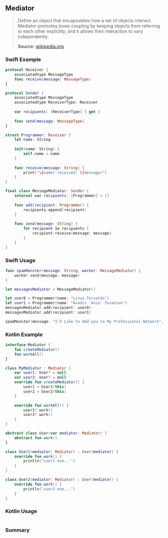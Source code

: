 ## Mediator

> Define an object that encapsulates how a set of objects interact. Mediator promotes loose coupling by keeping objects from referring to each other explicitly, and it allows their interaction to vary independently.
>
>**Source:** [wikipedia.org](https://en.wikipedia.org/wiki/Mediator_pattern)

### Swift Example

```swift
protocol Receiver {
    associatedtype MessageType
    func receive(message: MessageType)
}

protocol Sender {
    associatedtype MessageType
    associatedtype ReceiverType: Receiver
    
    var recipients: [ReceiverType] { get }
    
    func send(message: MessageType)
}

struct Programmer: Receiver {
    let name: String
    
    init(name: String) {
        self.name = name
    }
    
    func receive(message: String) {
        print("\(name) received: \(message)")
    }
}

final class MessageMediator: Sender {
    internal var recipients: [Programmer] = []
    
    func add(recipient: Programmer) {
        recipients.append(recipient)
    }
    
    func send(message: String) {
        for recipient in recipients {
            recipient.receive(message: message)
        }
    }
}

````

### Swift Usage

```swift
func spamMonster(message: String, worker: MessageMediator) {
    worker.send(message: message)
}

let messagesMediator = MessageMediator()

let user0 = Programmer(name: "Linus Torvalds")
let user1 = Programmer(name: "Avadis 'Avie' Tevanian")
messagesMediator.add(recipient: user0)
messagesMediator.add(recipient: user1)

spamMonster(message: "I'd Like to Add you to My Professional Network", worker: messagesMediator)

````

### Kotlin Example

```kotlin
interface Mediator {
    fun createMediator()
    fun workAll()
}

class MyMediator : Mediator {
    var user1: User? = null
    var user2: User? = null
    override fun createMediator() {
        user1 = User1(this)
        user2 = User2(this)
    }

    override fun workAll() {
        user1?.work()
        user2?.work()
    }
}

abstract class User(var mediator: Mediator) {
    abstract fun work()
}

class User1(mediator: Mediator) : User(mediator) {
    override fun work() {
        println("user1 exe...")
    }
}

class User2(mediator: Mediator) : User(mediator) {
    override fun work() {
        println("user2 exe...")
    }
}

````

### Kotlin Usage

```kotlin


````

### Summary